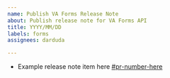 ```yaml
---
name: Publish VA Forms Release Note
about: Publish release note for VA Forms API
title: YYYY/MM/DD
labels: forms
assignees: darduda

---
```


* Example release note item here [#pr-number-here](https://github.com/pr/path/here)
